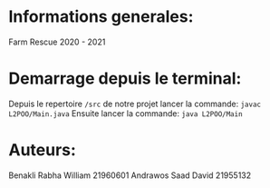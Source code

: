 # Informations generales:
 Farm Rescue 2020 - 2021

# Demarrage depuis le terminal:
 Depuis le repertoire `/src` de notre projet lancer la commande: `javac L2POO/Main.java`
 Ensuite lancer la commande: `java L2POO/Main`

# Auteurs:
 Benakli Rabha William 21960601
 Andrawos Saad David 21955132
